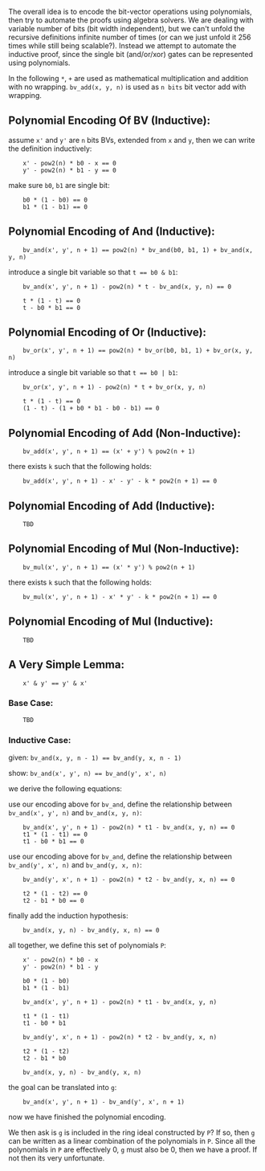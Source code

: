 The overall idea is to encode the bit-vector operations using polynomials, then try to automate the proofs using algebra solvers.
We are dealing with variable number of bits (bit width independent), but we can't unfold the recursive definitions infinite number of times (or can we just unfold it 256 times while still being scalable?). Instead we attempt to automate the inductive proof, since the single bit (and/or/xor) gates can be represented using polynomials.

In the following `*`, `+` are used as mathematical multiplication and addition with no wrapping. `bv_add(x, y, n)` is used as `n bits` bit vector add with wrapping.

## Polynomial Encoding Of BV (Inductive):

assume `x'`	and `y'` are `n` bits BVs, extended from `x` and `y`, then we can write the definition inductively:

		x' - pow2(n) * b0 - x == 0
		y' - pow2(n) * b1 - y == 0

make sure `b0`, `b1` are single bit:

		b0 * (1 - b0) == 0
		b1 * (1 - b1) == 0

## Polynomial Encoding of And (Inductive):

		bv_and(x', y', n + 1) == pow2(n) * bv_and(b0, b1, 1) + bv_and(x, y, n)

introduce a single bit variable so that `t == b0 & b1`:

		bv_and(x', y', n + 1) - pow2(n) * t - bv_and(x, y, n) == 0

		t * (1 - t) == 0
		t - b0 * b1 == 0

## Polynomial Encoding of Or (Inductive):

		bv_or(x', y', n + 1) == pow2(n) * bv_or(b0, b1, 1) + bv_or(x, y, n)

introduce a single bit variable so that `t == b0 | b1`:

		bv_or(x', y', n + 1) - pow2(n) * t + bv_or(x, y, n)

		t * (1 - t) == 0
		(1 - t) - (1 + b0 * b1 - b0 - b1) == 0

## Polynomial Encoding of Add (Non-Inductive):

		bv_add(x', y', n + 1) == (x' + y') % pow2(n + 1)

there exists `k` such that the following holds:

		bv_add(x', y', n + 1) - x' - y' - k * pow2(n + 1) == 0

## Polynomial Encoding of Add (Inductive):

		TBD

## Polynomial Encoding of Mul (Non-Inductive):

		bv_mul(x', y', n + 1) == (x' * y') % pow2(n + 1)

there exists `k` such that the following holds:

		bv_mul(x', y', n + 1) - x' * y' - k * pow2(n + 1) == 0

## Polynomial Encoding of Mul (Inductive):

		TBD

## A Very Simple Lemma:

		x' & y' == y' & x'

### Base Case:

		TBD

### Inductive Case:

given: `bv_and(x, y, n - 1) == bv_and(y, x, n - 1)`

show: `bv_and(x', y', n) == bv_and(y', x', n)`

we derive the following equations:

use our encoding above for `bv_and`, define the relationship between `bv_and(x', y', n)` and `bv_and(x, y, n)`:

		bv_and(x', y', n + 1) - pow2(n) * t1 - bv_and(x, y, n) == 0
		t1 * (1 - t1) == 0
		t1 - b0 * b1 == 0

use our encoding above for `bv_and`, define the relationship between `bv_and(y', x', n)` and `bv_and(y, x, n)`:

		bv_and(y', x', n + 1) - pow2(n) * t2 - bv_and(y, x, n) == 0

		t2 * (1 - t2) == 0
		t2 - b1 * b0 == 0

finally add the induction hypothesis:

		bv_and(x, y, n) - bv_and(y, x, n) == 0

all together, we define this set of polynomials `P`:

		x' - pow2(n) * b0 - x
		y' - pow2(n) * b1 - y

		b0 * (1 - b0)
		b1 * (1 - b1)

		bv_and(x', y', n + 1) - pow2(n) * t1 - bv_and(x, y, n)

		t1 * (1 - t1)
		t1 - b0 * b1

		bv_and(y', x', n + 1) - pow2(n) * t2 - bv_and(y, x, n)

		t2 * (1 - t2)
		t2 - b1 * b0

		bv_and(x, y, n) - bv_and(y, x, n)

the goal can be translated into `g`:

		bv_and(x', y', n + 1) - bv_and(y', x', n + 1)

now we have finished the polynomial encoding. 

We then ask is `g` is included in the ring ideal constructed by `P`? If so, then `g` can be written as a linear combination of the polynomials in `P`. Since all the polynomials in `P` are effectively 0, `g` must also be 0, 
then we have a proof. If not then its very unfortunate. 

<!-- ## A Slightly More Complicated Lemma -->

